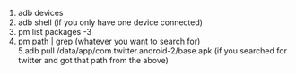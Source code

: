1. adb devices  
2. adb shell (if you only have one device connected)  
3. pm list packages -3   
4. pm path | grep (whatever you want to search for)  
5.adb pull /data/app/com.twitter.android-2/base.apk (if you searched for twitter and got that path from the above)  
